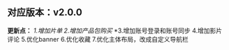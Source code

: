 ## 对应版本：v2.0.0

**更新点：**
*1.增加片单*
*2.增加产品包购买*
*3.增加账号登录和账号同步
4.增加影片评论
5.优化banner
6.优化收藏
7.优化主体布局，改成自定义导航栏




